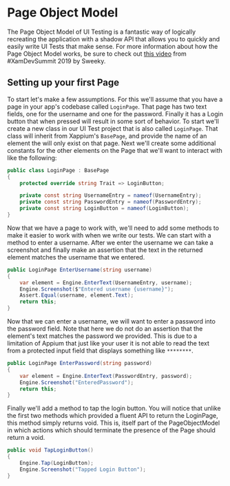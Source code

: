# Page Object Model

The Page Object Model of UI Testing is a fantastic way of logically recreating the application with a shadow API that allows you to quickly and easily write UI Tests that make sense. For more information about how the Page Object Model works, be sure to check out [this video](https://www.youtube.com/watch?v=4VR861BWkiU) from #XamDevSummit 2019 by Sweeky.

## Setting up your first Page

To start let's make a few assumptions. For this we'll assume that you have a page in your app's codebase called `LoginPage`. That page has two text fields, one for the username and one for the password. Finally it has a Login button that when pressed will result in some sort of behavior. To start we'll create a new class in our UI Test project that is also called `LoginPage`. That class will inherit from Xappium's `BasePage`, and provide the name of an element the will only exist on that page. Next we'll create some additional constants for the other elements on the Page that we'll want to interact with like the following:

```csharp
public class LoginPage : BasePage
{
    protected override string Trait => LoginButton;

    private const string UsernameEntry = nameof(UsernameEntry);
    private const string PasswordEntry = nameof(PasswordEntry);
    private const string LoginButton = nameof(LoginButton);
}
```

Now that we have a page to work with, we'll need to add some methods to make it easier to work with when we write our tests. We can start with a method to enter a username. After we enter the username we can take a screenshot and finally make an assertion that the text in the returned element matches the username that we entered.

```csharp
public LoginPage EnterUsername(string username)
{
    var element = Engine.EnterText(UsernameEntry, username);
    Engine.Screenshot($"Entered username {username}");
    Assert.Equal(username, element.Text);
    return this;
}
```

Now that we can enter a username, we will want to enter a password into the password field. Note that here we do not do an assertion that the element's text matches the password we provided. This is due to a limitation of Appium that just like your user it is not able to read the text from a protected input field that displays something like `********`.

```csharp
public LoginPage EnterPassword(string password)
{
    var element = Engine.EnterText(PasswordEntry, password);
    Engine.Screenshot("EnteredPassword");
    return this;
}
```

Finally we'll add a method to tap the login button. You will notice that unlike the first two methods which provided a fluent API to return the LoginPage, this method simply returns void. This is, itself part of the PageObjectModel in which actions which should terminate the presence of the Page should return a void.

```csharp
public void TapLoginButton()
{
    Engine.Tap(LoginButton);
    Engine.Screenshot("Tapped Login Button");
}
```